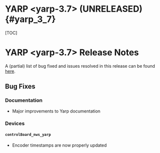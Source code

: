 YARP <yarp-3.7> (UNRELEASED)                                         {#yarp_3_7}
============================

[TOC]

YARP <yarp-3.7> Release Notes
=============================


A (partial) list of bug fixed and issues resolved in this release can be found
[here](https://github.com/robotology/yarp/issues?q=label%3A%22Fixed+in%3A+YARP+yarp-3.7%22).

Bug Fixes
---------

### Documentation

* Major improvements to Yarp documentation

### Devices

#### `controlBoard_nws_yarp`

* Encoder timestamps are now properly updated

